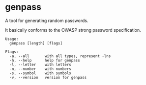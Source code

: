 # genpass

A tool for generating random passwords.

It basically conforms to the OWASP strong password specification.

```
Usage:
  genpass [length] [flags]

Flags:
  -a, --all       with all types, represent -lns
  -h, --help      help for genpass
  -l, --letter    with letters
  -n, --number    with numbers
  -s, --symbol    with symbols
  -v, --version   version for genpass
```
